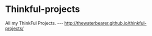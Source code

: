 Thinkful-projects
=================



All my ThinkFul Projects. --- http://thewaterbearer.github.io/thinkful-projects/
